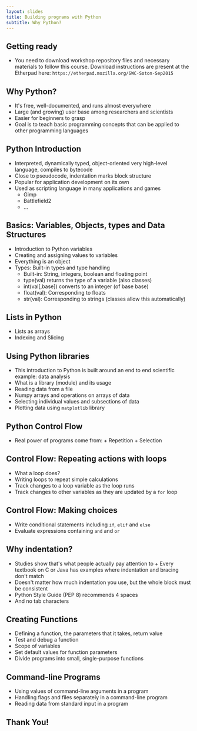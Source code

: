 ```yaml
---
layout: slides
title: Building programs with Python	
subtitle: Why Python?
---
```


## Getting ready

-  You need to download workshop repository files and necessary materials to follow this course. Download instructions are present at the Etherpad here: `https://etherpad.mozilla.org/SWC-Soton-Sep2015` 

## Why Python?

- It's free, well-documented, and runs almost everywhere
- Large (and growing) user base among researchers and scientists
- Easier for beginners to grasp 
- Goal is to teach basic programming concepts that can be applied to other programming languages

## Python Introduction	

- Interpreted, dynamically typed, object-oriented very high-level language, compiles to bytecode
- Close to pseudocode, indentation marks block structure
- Popular for application development on its own
- Used as scripting language in many applications and games
     + Gimp
     + Battlefield2
     + ...
     
## Basics: Variables, Objects, types and Data Structures

- Introduction to Python variables
- Creating and assigning values to variables
- Everything is an object
- Types: Built-in types and type handling
     + Built-in: String, integers, boolean and floating point
     + type(val) returns the type of a variable (also classes)  
     + int(val[,base]) converts to an integer (of base base)
     + float(val): Corresponding to floats
     + str(val): Corresponding to strings (classes allow this automatically)
      
## Lists in Python

-  Lists as arrays
-  Indexing and Slicing      
      
## Using Python libraries

-  This introduction to Python is built around an end to end scientific example: data analysis
-  What is a library (module) and its usage
-  Reading data from a file
-  Numpy arrays and operations on arrays of data
-  Selecting individual values and subsections of data
-  Plotting data using `matplotlib` library

## Python Control Flow

- Real power of programs come from:
      + Repetition
      + Selection

## Control Flow: Repeating actions with loops

-  What a loop does?
-  Writing loops to repeat simple calculations
-  Track changes to a loop variable as the loop runs
-  Track changes to other variables as they are updated by a `for` loop

## Control Flow: Making choices

-  Write conditional statements including `if`, `elif` and `else` 
-  Evaluate expressions containing `and` and `or`

## Why indentation?

-  Studies show that's what people actually pay attention to
       + Every textbook on C or Java has examples where indentation and bracing don't match
-  Doesn't matter how much indentation you use, but the whole block must be consistent     
-  Python Style Guide (PEP 8) recommends 4 spaces 
-  And no tab characters
  
## Creating Functions

-  Defining a function, the parameters that it takes, return value
-  Test and debug a function
-  Scope of variables
-  Set default values for function parameters
-  Divide programs into small, single-purpose functions

## Command-line Programs

-  Using values of command-line arguments in a program
-  Handling flags and files separately in a command-line program
-  Reading data from standard input in a program 

##  Thank You!
